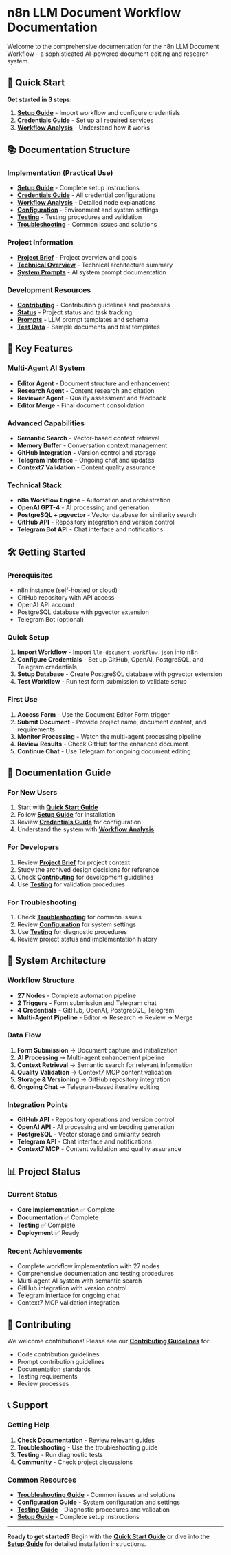 # n8n LLM Document Workflow Documentation

Welcome to the comprehensive documentation for the n8n LLM Document Workflow - a sophisticated AI-powered document editing and research system.

## 🚀 Quick Start

**Get started in 3 steps:**
1. **[Setup Guide](implementation/setup-guide.md)** - Import workflow and configure credentials
2. **[Credentials Guide](implementation/credentials-guide.md)** - Set up all required services
3. **[Workflow Analysis](implementation/workflow-analysis.md)** - Understand how it works

## 📚 Documentation Structure

### Implementation (Practical Use)
- **[Setup Guide](implementation/setup-guide.md)** - Complete setup instructions
- **[Credentials Guide](implementation/credentials-guide.md)** - All credential configurations  
- **[Workflow Analysis](implementation/workflow-analysis.md)** - Detailed node explanations
- **[Configuration](implementation/configuration.md)** - Environment and system settings
- **[Testing](implementation/testing.md)** - Testing procedures and validation
- **[Troubleshooting](implementation/troubleshooting.md)** - Common issues and solutions

### Project Information
- **[Project Brief](projectbrief.md)** - Project overview and goals
- **[Technical Overview](technical.md)** - Technical architecture summary
- **[System Prompts](system-prompts.md)** - AI system prompt documentation

### Development Resources
- **[Contributing](contributing/index.md)** - Contribution guidelines and processes
- **[Status](status/index.md)** - Project status and task tracking
- **[Prompts](prompts/index.md)** - LLM prompt templates and schema
- **[Test Data](test-data/index.md)** - Sample documents and test templates

## 🎯 Key Features

### Multi-Agent AI System
- **Editor Agent** - Document structure and enhancement
- **Research Agent** - Content research and citation
- **Reviewer Agent** - Quality assessment and feedback
- **Editor Merge** - Final document consolidation

### Advanced Capabilities
- **Semantic Search** - Vector-based context retrieval
- **Memory Buffer** - Conversation context management
- **GitHub Integration** - Version control and storage
- **Telegram Interface** - Ongoing chat and updates
- **Context7 Validation** - Content quality assurance

### Technical Stack
- **n8n Workflow Engine** - Automation and orchestration
- **OpenAI GPT-4** - AI processing and generation
- **PostgreSQL + pgvector** - Vector database for similarity search
- **GitHub API** - Repository integration and version control
- **Telegram Bot API** - Chat interface and notifications

## 🛠️ Getting Started

### Prerequisites
- n8n instance (self-hosted or cloud)
- GitHub repository with API access
- OpenAI API account
- PostgreSQL database with pgvector extension
- Telegram Bot (optional)

### Quick Setup
1. **Import Workflow** - Import `llm-document-workflow.json` into n8n
2. **Configure Credentials** - Set up GitHub, OpenAI, PostgreSQL, and Telegram credentials
3. **Setup Database** - Create PostgreSQL database with pgvector extension
4. **Test Workflow** - Run test form submission to validate setup

### First Use
1. **Access Form** - Use the Document Editor Form trigger
2. **Submit Document** - Provide project name, document content, and requirements
3. **Monitor Processing** - Watch the multi-agent processing pipeline
4. **Review Results** - Check GitHub for the enhanced document
5. **Continue Chat** - Use Telegram for ongoing document editing

## 📖 Documentation Guide

### For New Users
1. Start with **[Quick Start Guide](QUICK_START.md)**
2. Follow **[Setup Guide](implementation/setup-guide.md)** for installation
3. Review **[Credentials Guide](implementation/credentials-guide.md)** for configuration
4. Understand the system with **[Workflow Analysis](implementation/workflow-analysis.md)**

### For Developers
1. Review **[Project Brief](projectbrief.md)** for project context
2. Study the archived design decisions for reference
3. Check **[Contributing](contributing/index.md)** for development guidelines
4. Use **[Testing](implementation/testing.md)** for validation procedures

### For Troubleshooting
1. Check **[Troubleshooting](implementation/troubleshooting.md)** for common issues
2. Review **[Configuration](implementation/configuration.md)** for system settings
3. Use **[Testing](implementation/testing.md)** for diagnostic procedures
4. Review project status and implementation history

## 🔧 System Architecture

### Workflow Structure
- **27 Nodes** - Complete automation pipeline
- **2 Triggers** - Form submission and Telegram chat
- **4 Credentials** - GitHub, OpenAI, PostgreSQL, Telegram
- **Multi-Agent Pipeline** - Editor → Research → Review → Merge

### Data Flow
1. **Form Submission** → Document capture and initialization
2. **AI Processing** → Multi-agent enhancement pipeline
3. **Context Retrieval** → Semantic search for relevant information
4. **Quality Validation** → Context7 MCP content validation
5. **Storage & Versioning** → GitHub repository integration
6. **Ongoing Chat** → Telegram-based iterative editing

### Integration Points
- **GitHub API** - Repository operations and version control
- **OpenAI API** - AI processing and embedding generation
- **PostgreSQL** - Vector storage and similarity search
- **Telegram API** - Chat interface and notifications
- **Context7 MCP** - Content validation and quality assurance

## 📊 Project Status

### Current Status
- **Core Implementation** ✅ Complete
- **Documentation** ✅ Complete
- **Testing** ✅ Complete
- **Deployment** ✅ Ready

### Recent Achievements
- Complete workflow implementation with 27 nodes
- Comprehensive documentation and testing procedures
- Multi-agent AI system with semantic search
- GitHub integration with version control
- Telegram interface for ongoing chat
- Context7 MCP validation integration

## 🤝 Contributing

We welcome contributions! Please see our **[Contributing Guidelines](contributing/)** for:
- Code contribution guidelines
- Prompt contribution guidelines
- Documentation standards
- Testing requirements
- Review processes

## 📞 Support

### Getting Help
1. **Check Documentation** - Review relevant guides
2. **Troubleshooting** - Use the troubleshooting guide
3. **Testing** - Run diagnostic tests
4. **Community** - Check project discussions

### Common Resources
- **[Troubleshooting Guide](implementation/troubleshooting.md)** - Common issues and solutions
- **[Configuration Guide](implementation/configuration.md)** - System configuration and settings
- **[Testing Guide](implementation/testing.md)** - Diagnostic procedures and validation
- **[Setup Guide](implementation/setup-guide.md)** - Complete setup instructions

---

**Ready to get started?** Begin with the **[Quick Start Guide](QUICK_START.md)** or dive into the **[Setup Guide](implementation/setup-guide.md)** for detailed installation instructions.
